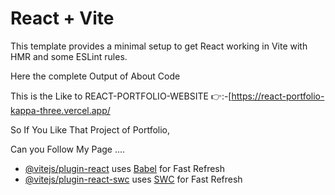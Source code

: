 # React + Vite

This template provides a minimal setup to get React working in Vite with HMR and some ESLint rules.

Here the complete Output of About Code 

This is the Like to REACT-PORTFOLIO-WEBSITE 👉:-[https://react-portfolio-kappa-three.vercel.app/ 

So If You Like That Project of Portfolio,

Can you Follow My Page ....


- [@vitejs/plugin-react](https://github.com/vitejs/vite-plugin-react/blob/main/packages/plugin-react/README.md) uses [Babel](https://babeljs.io/) for Fast Refresh
- [@vitejs/plugin-react-swc](https://github.com/vitejs/vite-plugin-react-swc) uses [SWC](https://swc.rs/) for Fast Refresh
